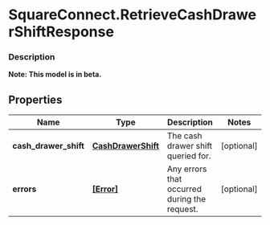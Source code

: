 # SquareConnect.RetrieveCashDrawerShiftResponse

### Description
**Note: This model is in beta.**



## Properties
Name | Type | Description | Notes
------------ | ------------- | ------------- | -------------
**cash_drawer_shift** | [**CashDrawerShift**](CashDrawerShift.md) | The cash drawer shift queried for. | [optional] 
**errors** | [**[Error]**](Error.md) | Any errors that occurred during the request. | [optional] 


